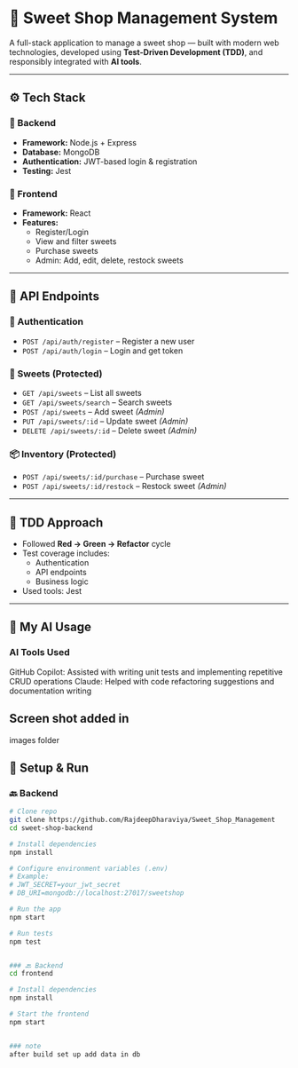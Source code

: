# 🍬 Sweet Shop Management System

A full-stack application to manage a sweet shop — built with modern web technologies, developed using **Test-Driven Development (TDD)**, and responsibly integrated with **AI tools**.

---


## ⚙️ Tech Stack

### 🔧 Backend
- **Framework:** Node.js + Express  
- **Database:**  MongoDB 
- **Authentication:** JWT-based login & registration
- **Testing:** Jest

### 🎨 Frontend
- **Framework:** React 
- **Features:**
  - Register/Login
  - View and filter sweets
  - Purchase sweets
  - Admin: Add, edit, delete, restock sweets

---

## 📑 API Endpoints

### 🔐 Authentication
- `POST /api/auth/register` – Register a new user  
- `POST /api/auth/login` – Login and get token

### 🍭 Sweets (Protected)
- `GET /api/sweets` – List all sweets  
- `GET /api/sweets/search` – Search sweets  
- `POST /api/sweets` – Add sweet *(Admin)*  
- `PUT /api/sweets/:id` – Update sweet *(Admin)*  
- `DELETE /api/sweets/:id` – Delete sweet *(Admin)*

### 📦 Inventory (Protected)
- `POST /api/sweets/:id/purchase` – Purchase sweet  
- `POST /api/sweets/:id/restock` – Restock sweet *(Admin)*

---

## 🧪 TDD Approach

- Followed **Red → Green → Refactor** cycle
- Test coverage includes:
  - Authentication
  - API endpoints
  - Business logic
- Used tools: Jest 

---

## 🤖 My AI Usage
### AI Tools Used
GitHub Copilot: Assisted with writing unit tests and implementing repetitive CRUD operations
Claude: Helped with code refactoring suggestions and documentation writing

## Screen shot added in 
images folder

## 🚀 Setup & Run

### 🔙 Backend
```bash
# Clone repo
git clone https://github.com/RajdeepDharaviya/Sweet_Shop_Management
cd sweet-shop-backend

# Install dependencies
npm install

# Configure environment variables (.env)
# Example:
# JWT_SECRET=your_jwt_secret
# DB_URI=mongodb://localhost:27017/sweetshop

# Run the app
npm start

# Run tests
npm test


### 🔙 Backend
cd frontend

# Install dependencies
npm install

# Start the frontend
npm start


### note
after build set up add data in db 
